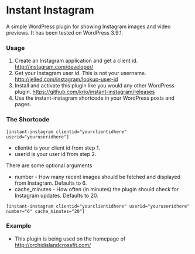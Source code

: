 Instant Instagram
=========

A simple WordPress plugin for showing Instagram images and video previews. It has been tested on WordPress 3.9.1.

### Usage

1. Create an Instagram application and get a client id. http://instagram.com/developer/
2. Get your Instagram user id. This is not your username. http://jelled.com/instagram/lookup-user-id
3. Install and activate this plugin like you would any other WordPress plugin. https://github.com/krio/instant-instagram/releases
4. Use the instant-instagram shortcode in your WordPress posts and pages.

### The Shortcode

` [instant-instagram clientid="yourclientidhere" userid="youruseridhere"] `

* clientid is your client id from step 1.
* userid is your user id from step 2.

There are some optional arguments
* number - How many recent images should be fetched and displayed from Instagram. Defaults to 6.
* cache_minutes - How often (in minutes) the plugin should check for Instagram updates. Defaults to 20.

` [instant-instagram clientid="yourclientidhere" userid="youruseridhere" number="6" cache_minutes="20"] `

### Example
* This plugin is being used on the homepage of http://orchidislandcrossfit.com/
